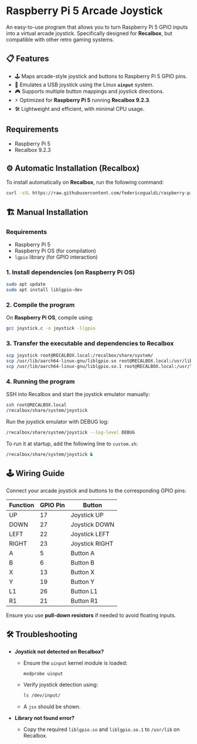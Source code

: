 # Raspberry Pi 5 Arcade Joystick

An easy-to-use program that allows you to turn Raspberry Pi 5 GPIO inputs into a virtual arcade joystick.
Specifically designed for **Recalbox**, but compatible with other retro gaming systems.

## 📋 Features

- 🕹️ Maps arcade-style joystick and buttons to Raspberry Pi 5 GPIO pins.
- 🔌 Emulates a USB joystick using the Linux **`uinput`** system.
- 🎮 Supports multiple button mappings and joystick directions.
- ⚡ Optimized for **Raspberry Pi 5** running **Recalbox 9.2.3**.
- 🛠️ Lightweight and efficient, with minimal CPU usage.

## Requirements

- Raspberry Pi 5
- Recalbox 9.2.3

## ⚙ Automatic Installation (Recalbox)

To install automatically on **Recalbox**, run the following command:

```bash
curl -sSL https://raw.githubusercontent.com/federicogualdi/raspberry-pi5-arcade-joystick/main/arcade-joystick-installer/install_arcade_joystick.sh | bash
```


## 🏗 Manual Installation

### Requirements

- Raspberry Pi 5
- Raspberry Pi OS (for compilation)
- `lgpio` library (for GPIO interaction)

### 1. Install dependencies (on Raspberry Pi OS)

```bash
sudo apt update
sudo apt install liblgpio-dev
```

### 2. Compile the program

On **Raspberry Pi OS**, compile using:

```bash
gcc joystick.c -o joystick -llgpio
```

### 3. Transfer the executable and dependencies to Recalbox

```bash
scp joystick root@RECALBOX.local:/recalbox/share/system/
scp /usr/lib/aarch64-linux-gnu/liblgpio.so root@RECALBOX.local:/usr/lib/
scp /usr/lib/aarch64-linux-gnu/liblgpio.so.1 root@RECALBOX.local:/usr/lib/
```

### 4. Running the program

SSH into Recalbox and start the joystick emulator manually:

```bash
ssh root@RECALBOX.local
/recalbox/share/system/joystick
```

Run the joystick emulator with DEBUG log:

```bash
/recalbox/share/system/joystick --log-level DEBUG
```

To run it at startup, add the following line to `custom.sh`:

```bash
/recalbox/share/system/joystick &
```

## 🕹️ Wiring Guide

Connect your arcade joystick and buttons to the corresponding GPIO pins:

| Function | GPIO Pin | Button  |
|----------|---------|---------|
| UP       | 17      | Joystick UP  |
| DOWN     | 27      | Joystick DOWN |
| LEFT     | 22      | Joystick LEFT |
| RIGHT    | 23      | Joystick RIGHT |
| A        | 5       | Button A |
| B        | 6       | Button B |
| X        | 13      | Button X |
| Y        | 19      | Button Y |
| L1       | 26      | Button L1 |
| R1       | 21      | Button R1 |

Ensure you use **pull-down resistors** if needed to avoid floating inputs.

## 🛠 Troubleshooting

- **Joystick not detected on Recalbox?**
  - Ensure the `uinput` kernel module is loaded:

    ```bash
    modprobe uinput
    ```

  - Verify joystick detection using:

    ```bash
    ls /dev/input/
    ```

  - A `jsx` should be shown. 

- **Library not found error?**
  - Copy the required `liblgpio.so` and `liblgpio.so.1` to `/usr/lib` on Recalbox.